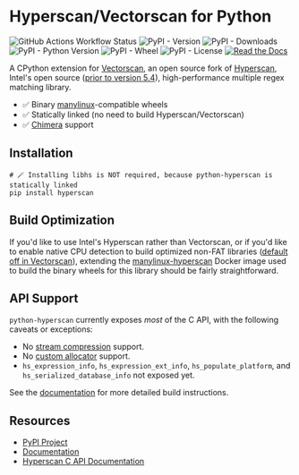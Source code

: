 # Hyperscan/Vectorscan for Python

![GitHub Actions Workflow Status](https://img.shields.io/github/actions/workflow/status/darvid/python-hyperscan/build.yml?style=plastic)
![PyPI - Version](https://img.shields.io/pypi/v/hyperscan?style=plastic)
![PyPI - Downloads](https://img.shields.io/pypi/dm/hyperscan?style=plastic)
![PyPI - Python Version](https://img.shields.io/pypi/pyversions/hyperscan.svg?style=plastic)
![PyPI - Wheel](https://img.shields.io/pypi/wheel/hyperscan.svg?style=plastic)
![PyPI - License](https://img.shields.io/pypi/l/hyperscan.svg?style=plastic)
[![Read the Docs](https://img.shields.io/readthedocs/python-hyperscan.svg?style=plastic)](https://python-hyperscan.readthedocs.io/en/latest/)

A CPython extension for [Vectorscan][7], an open source fork of
[Hyperscan][8], Intel's open source ([prior to version 5.4][9]),
high-performance multiple regex matching library.

* ✅ Binary [manylinux][12]-compatible wheels
* ✅ Statically linked (no need to build Hyperscan/Vectorscan)
* ✅ [Chimera][1] support

## Installation

```shell
# 🪄 Installing libhs is NOT required, because python-hyperscan is statically linked
pip install hyperscan
```

## Build Optimization

If you'd like to use Intel's Hyperscan rather than Vectorscan, or if
you'd like to enable native CPU detection to build optimized non-FAT
libraries ([default off in Vectorscan][11]), extending the
[manylinux-hyperscan][10] Docker image used to build the binary wheels
for this library should be fairly straightforward.

## API Support

``python-hyperscan`` currently exposes *most* of the C API, with the
following caveats or exceptions:

* No [stream compression][2] support.
* No [custom allocator][3] support.
* ``hs_expression_info``, ``hs_expression_ext_info``,
  ``hs_populate_platform``, and ``hs_serialized_database_info`` not
  exposed yet.

See the [documentation][6] for more detailed build instructions.

## Resources

* [PyPI Project][13]
* [Documentation][6]
* [Hyperscan C API Documentation][14]

[1]: http://intel.github.io/hyperscan/dev-reference/chimera.html
[2]: http://intel.github.io/hyperscan/dev-reference/runtime.html#stream-compression
[3]: http://intel.github.io/hyperscan/dev-reference/runtime.html#custom-allocators
[4]: http://intel.github.io/hyperscan/dev-reference/compilation.html
[5]: https://github.com/darvid/python-hyperscan/issues
[6]: https://python-hyperscan.readthedocs.io
[7]: https://www.vectorcamp.gr/vectorscan/
[8]: https://www.hyperscan.io/
[9]: https://github.com/VectorCamp/vectorscan?tab=readme-ov-file#hyperscan-license-change-after-54
[10]: https://github.com/darvid/manylinux-hyperscan/
[11]: https://github.com/VectorCamp/vectorscan?tab=readme-ov-file#configure--build
[12]: https://github.com/pypa/manylinux
[13]: https://pypi.org/project/hyperscan/
[14]: http://intel.github.io/hyperscan/dev-reference/
